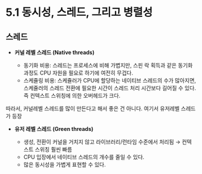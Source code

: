 # 5.1 동시성, 스레드, 그리고 병렬성

## 스레드

- **커널 레벨 스레드 (Native threads)**

    - 동기화 비용: 스레드는 프로세스에 비해 가볍지만, 스핀 락 획득과 같은 동기화 과정도 CPU 자원을 필요로 하기에 여전히 무겁다.
    - 스케쥴링 비용: 스케쥴러가 CPU에 할당하는 네이티브 스레드의 수가 많아지면, 스케쥴러의 스레드 전환에 필요한 시간이 스레드 처리 시간보다 길어질 수 있다. 즉 컨텍스트 스위칭에 의한 오버헤드가 크다.

따라서, 커널레벨 스레드를 많이 만든다고 해서  좋은 건 아니다. 여기서 유저레벨 스레드가 등장

- **유저 레벨 스레드 (Green threads)**

    - 생성, 전환이 커널을 거치지 않고 라이브러리/런타임 수준에서 처리됨 → 컨텍스트 스위칭 훨씬 빠름
    - CPU 입장에서 네이티브 스레드의 개수를 줄일 수 있다.
    - 많은 동시성을 가볍게 표현할 수 있다.